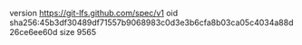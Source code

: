 version https://git-lfs.github.com/spec/v1
oid sha256:45b3df30489df71557b9068983c0d3e3b6cfa8b03ca05c4034a88d26ce6ee60d
size 9565
